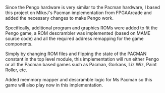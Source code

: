 Since the Pengo hardware is very similar to the Pacman hardware, I based this project on MikeJ's Pacman implementation from FPGAArcade and added the necessary changes to make Pengo work.

Specifically, additional program and graphics ROMs were added to fit the Pengo game, a ROM descrambler was implemented (based on MAME source code) and all the required address remapping for the game components.

Simply by changing ROM files and flipping the state of the PACMAN constant in the top level module, this implementation will run either Pengo or all the Pacman based games such as Pacman, Gorkans, Liz Wiz, Paint Roller, etc.

Added memmory mapper and descramble logic for Ms Pacman so this game will also play now in this implementation.